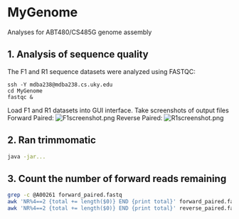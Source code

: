 # MyGenome
Analyses for ABT480/CS485G genome assembly

## 1. Analysis of sequence quality
The F1 and R1 sequence datasets were analyzed using FASTQC:
```
ssh -Y mdba238@mdba238.cs.uky.edu
cd MyGenome
fastqc &
```
Load F1 and R1 datasets into GUI interface. 
Take screenshots of output files
Forward Paired:
![F1screenshot.png](/data/forward_paired.png)
Reverse Paired:
![R1screenshot.png](/data/reverse_paired.png)

## 2. Ran trimmomatic
```bash
java -jar...
```

## 3. Count the number of forward reads remaining
```bash
grep -c @A00261 forward_paired.fastq 
awk 'NR%4==2 {total += length($0)} END {print total}' forward_paired.fastq 
awk 'NR%4==2 {total += length($0)} END {print total}' reverse_paired.fastq
```
